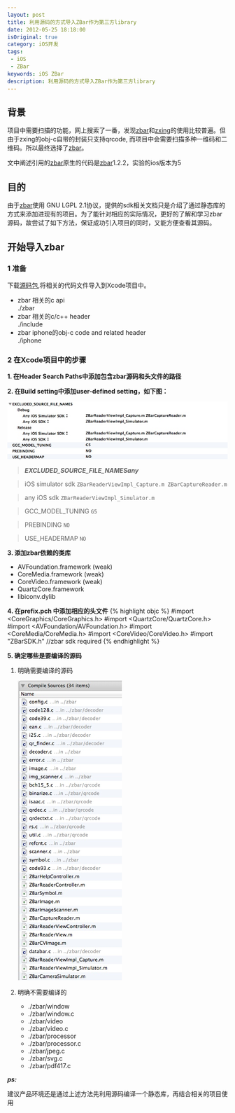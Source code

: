 ```yaml
---
layout: post
title: 利用源码的方式导入ZBar作为第三方library
date: 2012-05-25 18:18:00
isOriginal: true
category: iOS开发
tags:
 - iOS
 - ZBar
keywords: iOS ZBar
description: 利用源码的方式导入ZBar作为第三方library
---
```



## 背景 ##

项目中需要扫描的功能，网上搜索了一番，发现[zbar][]和[zxing](http://code.google.com/p/zxing/)的使用比较普遍。但由于zxing的obj-c自带的封装只支持qrcode, 而项目中会需要扫描多种一维码和二维码。所以最终选择了[zbar][]。

文中阐述引用的[zbar][]原生的代码是[zbar]1.2.2，实验的ios版本为5

## 目的 ##

由于[zbar][]使用 GNU LGPL 2.1协议，提供的sdk相关文档只是介绍了通过静态库的方式来添加进现有的项目。为了能针对相应的实际情况，更好的了解和学习zbar源码，故尝试了如下方法，保证成功引入项目的同时，又能方便查看其源码。

## 开始导入zbar ##

### 1 准备 ###

下载[源码包](http://sourceforge.net/projects/zbar/files/zbar/0.10/zbar-0.10.tar.bz2/download),将相关的代码文件导入到Xcode项目中。

* zbar 相关的c api           
	./zbar
* zbar 相关的c/c++ header    
	./include
* zbar iphone的obj-c code and related header  
	./iphone

### 2 在Xcode项目中的步骤 ###

**1. 在Header Search Paths中添加包含zbar源码和头文件的路径**

**2. 在Build setting中添加user-defined setting，如下图：**

![alt user-defined-setting](/images/posts/import-zbar-source-code/2.2.jpeg "user-defined-setting")

>***EXCLUDED_SOURCE_FILE_NAMESany***

>iOS simulator sdk
>    `ZBarReaderViewImpl_Capture.m ZBarCaptureReader.m`

>any iOS sdk
>    `ZBarReaderViewImpl_Simulator.m`

>GCC_MODEL_TUNING `G5`

>PREBINDING `NO`

>USE_HEADERMAP `NO`


**3. 添加zbar依赖的类库**

   * AVFoundation.framework (weak)
   * CoreMedia.framework (weak)
   * CoreVideo.framework (weak)
   * QuartzCore.framework
   * libiconv.dylib

**4. 在prefix.pch 中添加相应的头文件**
{% highlight objc %}
#import <CoreGraphics/CoreGraphics.h>
#import <QuartzCore/QuartzCore.h>
#import <AVFoundation/AVFoundation.h>
#import <CoreMedia/CoreMedia.h>
#import <CoreVideo/CoreVideo.h>
#import "ZBarSDK.h"       //zbar sdk required
{% endhighlight %}

**5. 确定哪些是要编译的源码**

1. 明确需要编译的源码

    ![alt required-compile](/images/posts/import-zbar-source-code/2.5.jpeg "required-compile")

2. 明确不需要编译的

	* ./zbar/window 
	* ./zbar/window.c
	* ./zbar/video
	* ./zbar/video.c
	* ./zbar/processor
	* ./zbar/processor.c
	* ./zbar/jpeg.c
	* ./zbar/svg.c
	* ./zbar/pdf417.c

***ps:***

建议产品环境还是通过上述方法先利用源码编译一个静态库，再结合相关的项目使用

[zbar]: http://zbar.sourceforge.net "zbar"
